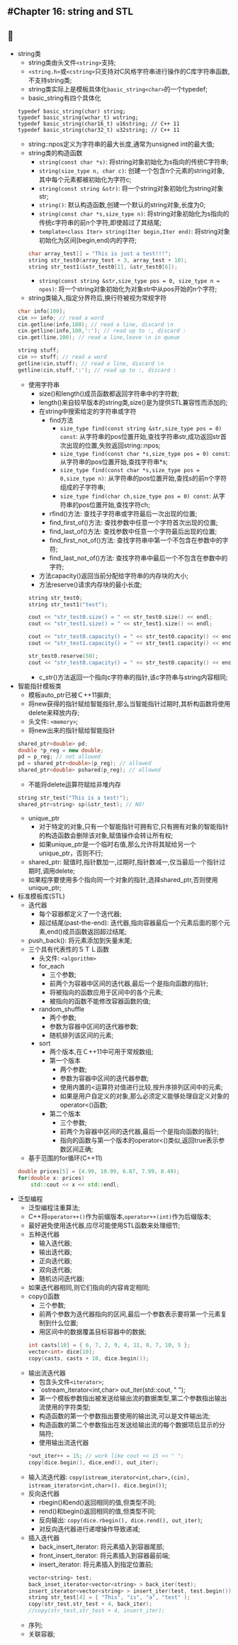 #Chapter 16: string and STL
---
:apple:
---
* string类
    * string类由头文件`<string>`支持;
    * `<string.h>`或`<cstring>`只支持对C风格字符串进行操作的C库字符串函数,不支持string类;
    * string类实际上是模板具体化`basic_string<char>`的一个typedef;
    * basic_string有四个具体化
    ```Ｃ++
    typedef basic_string(char) string;
    typedef basic_string(wchar_t) wstring;
    typedef basic_string(char16_t) u16string; // C++ 11
    typedef basic_string(char32_t) u32string; // C++ 11
    ```
    * string::npos定义为字符串的最大长度,通常为unsigned int的最大值;
    * string类的构造函数
        * `string(const char *s)`: 将string对象初始化为s指向的传统C字符串;
        * `string(size_type n, char c)`: 创建一个包含n个元素的string对象,其中每个元素都被初始化为字符c;
        * `string(const string &str)`: 将一个string对象初始化为string对象str;
        * `string()`: 默认构造函数,创建一个默认的string对象,长度为0;
        * `string(const char *s,size_type n)`: 将string对象初始化为s指向的传统c字符串的前n个字符,即使超过了其结尾;
        * `template<class Iter> string(Iter begin,Iter end)`: 将string对象初始化为区间[begin,end)内的字符;
        ```C++
        char array_test[] = "This is just a test!!!";
        string str_test0(array_test + 3, array_test + 10);
        string str_test1(&str_test0[1], &str_test0[6]);
        ```
        * `string(const string &str,size_type pos = 0, size_type n = npos)`: 将一个string对象初始化为对象str中从pos开始的n个字符;
    * string类输入,指定分界符后,换行符被视为常规字符
    ```C++
    char info[100];
    cin >> info; // read a word
    cin.getline(info,100); // read a line, discard \n
    cin.getline(info,100,':'); // read up to :, discard :
    cin.get(line,100); // read a line,leave \n in queue
    
    string stuff;
    cin >> stuff; // read a word
    getline(cin,stuff); // read a line, discard \n
    getline(cin,stuff,':'); // read up to :, discard : 
    ```   
    * 使用字符串
        * size()和length()成员函数都返回字符串中的字符数;
        * length()来自较早版本的string类,size()是为提供STL兼容性而添加的;
        * 在string中搜索给定的字符串或字符
            * find方法
                * `size_type find(const string &str,size_type pos = 0) const`: 从字符串的pos位置开始,查找字符串str,成功返回str首次出现的位置,失败返回string::npos;
                * `size_type find(const char *s,size_type pos = 0) const`: 从字符串的pos位置开始,查找字符串*s;
                * `size_type find(const char *s,size_type pos = 0,size_type n)`: 从字符串的pos位置开始,查找s的前n个字符组成的子字符串;
                * `size_type find(char ch,size_type pos = 0) const`: 从字符串的pos位置开始,查找字符ch;       
            * rfind()方法: 查找子字符串或字符最后一次出现的位置;
            * find_first_of()方法: 查找参数中任意一个字符首次出现的位置;
            * find_last_of()方法: 查找参数中任意一个字符最后出现的位置;
            * find_first_not_of()方法: 查找字符串中第一个不包含在参数中的字符;
            * find_last_not_of()方法: 查找字符串中最后一个不包含在参数中的字符;
        * 方法capacity()返回当前分配给字符串的内存块的大小;
        * 方法reserve()请求内存块的最小长度;
        ```C++
        string str_test0;
        string str_test1("test");
        
        cout << "str_test0.size() = " << str_test0.size() << endl;
        cout << "str_test1.size() = " << str_test1.size() << endl;  
        
        cout << "str_test0.capacity() = " << str_test0.capacity() << endl;          
        cout << "str_test1.capacity() = " << str_test1.capacity() << endl;
        
        str_test0.reserve(50);
        cout << "str_test0.capacity() = " << str_test0.capacity() << endl;
        ```
        * c_str()方法返回一个指向c字符串的指针,该c字符串与string内容相同;
* 智能指针模板类
    * 模板auto_ptr已被Ｃ++11摒弃;
    * 将new获得的指针赋给智能指针,那么当智能指针过期时,其析构函数将使用delete来释放内存;
    * 头文件: `<memory>`;
    * 将new出来的指针赋给智能指针
    ```C++
    shared_ptr<double> pd;
    double *p_reg = new double;
    pd = p_reg; // not allowed
    pd = shared_ptr<double>(p_reg); // allowed
    shared_ptr<double> pshared(p_reg); // allowed
    ```
    * 不能将delete运算符赋给非堆内存
    ```C++
    string str_test("This is a test!");
    shared_ptr<string> sp(&str_test); // NO!
    ```
    * unique_ptr
        * 对于特定的对象,只有一个智能指针可拥有它,只有拥有对象的智能指针的构造函数会删除该对象,赋值操作会转让所有权;
        * 如果unique_ptr是一个临时右值,那么允许将其赋给另一个unique_ptr，否则不行;        
    * shared_ptr: 赋值时,指针数加一,过期时,指针数减一,仅当最后一个指针过期时,调用delete;
    * 如果程序要使用多个指向同一个对象的指针,选择shared_ptr,否则使用unique_ptr;
* 标准模板库(STL)
    * 迭代器
        * 每个容器都定义了一个迭代器;
        * 超过结尾(past-the-end): 迭代器,指向容器最后一个元素后面的那个元素,end()成员函数返回超过结尾;
    * push_back(): 将元素添加到矢量末尾;
    * 三个具有代表性的ＳＴＬ函数
        * 头文件: `<algorithm>`
        * for_each
            * 三个参数;
            * 前两个为容器中区间的迭代器,最后一个是指向函数的指针;
            * 将被指向的函数应用于区间中的各个元素;
            * 被指向的函数不能修改容器函数的值;
        * random_shuffle
            * 两个参数;
            * 参数为容器中区间的迭代器参数;
            * 随机排列该区间的元素;
        * sort
            * 两个版本,在Ｃ++11中可用于常规数组;
            * 第一个版本
                * 两个参数;
                * 参数为容器中区间的迭代器参数;
                * 使用内置的<运算符对值进行比较,按升序排列区间中的元素;                
                * 如果是用户自定义的对象,那么必须定义能够处理自定义对象的operator<()函数;
            * 第二个版本
                * 三个参数;
                * 前两个为容器中区间的迭代器,最后一个是指向函数的指针;
                * 指向的函数与第一个版本的operator<()类似,返回true表示参数区间正确;
    * 基于范围的for循环(C++11)
    ```C++
    double prices[5] = {4.99, 10.99, 6.87, 7.99, 8.49);
    for(double x: prices)
        std::cout << x << std::endl;
    ```
* 泛型编程
    * 泛型编程注重算法;
    * C++将`operator++()`作为前缀版本,`operator++(int)`作为后缀版本;
    * 最好避免使用迭代器,应尽可能使用STL函数来处理细节;
    * 五种迭代器
        * 输入迭代器;
        * 输出迭代器;
        * 正向迭代器;
        * 双向迭代器;
        * 随机访问迭代器;
    * 如果迭代器相同,则它们指向的内容肯定相同;
    * copy()函数
        * 三个参数;
        * 前两个参数为迭代器指向的区间,最后一个参数表示要将第一个元素复制到什么位置;
        * 用区间中的数据覆盖目标容器中的数据;
        ```C++
        int casts[10] = { 6, 7, 2, 9, 4, 11, 8, 7, 10, 5 };
        vector<int> dice[10];
        copy(casts, casts + 10, dice.begin());
        ```
    * 输出流迭代器
        * 包含头文件`<iterator>`;
        * `ostream_iterator<int,char> out_iter(std::cout, " ");
        * 第一个模板参数指出被发送给输出流的数据类型,第二个参数指出输出流使用的字符类型;
        * 构造函数的第一个参数指出要使用的输出流,可以是文件输出流;
        * 构造函数的第二个参数指出在发送给输出流的每个数据项后显示的分隔符;
        * 使用输出流迭代器
        ```C++
        *out_iter++ = 15; // work like cout << 15 << " ";
        copy(dice.begin(), dice,end(), out_iter);
        ```  
    * 输入流迭代器: `copy(istream_iterator<int,char>,(cin), istream_iterator<int,char>(). dice.begin())`;
    * 反向迭代器
        * rbegin()和end()返回相同的值,但类型不同;
        * rend()和begin()返回相同的值,但类型不同;   
        * 反向输出: `copy(dice.rbegin(), dice.rend(), out_iter)`;
        * 对反向迭代器进行递增操作导致递减;
    * 插入迭代器
        * back_insert_iterator: 将元素插入到容器尾部;
        * front_insert_iterator: 将元素插入到容器最前端;
        * insert_iterator: 将元素插入到指定位置前;
        ```C++
        vector<string> test;
        back_inset_iterator<vector<string> > back_iter(test);
        insert_iterator<vector<string> > insert_iter(test, test.begin());
        string str_test[4] = { "This", "is", "a", "test" );
        copy(str_test,str_test + 4, back_iter);
        //copy(str_test,str_test + 4, insert_iter);
        ```   
    * 序列;
    * 关联容器;
                                     
        
                                         
                               
         
          
        
        
        